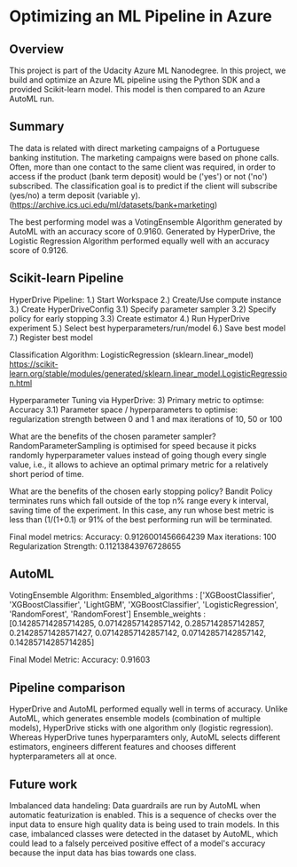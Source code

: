 # Optimizing an ML Pipeline in Azure

## Overview
This project is part of the Udacity Azure ML Nanodegree.
In this project, we build and optimize an Azure ML pipeline using the Python SDK and a provided Scikit-learn model.
This model is then compared to an Azure AutoML run.

## Summary
The data is related with direct marketing campaigns of a Portuguese banking institution. The marketing campaigns were based on phone calls. Often, more than one contact to the same client was required, in order to access if the product (bank term deposit) would be ('yes') or not ('no') subscribed. The classification goal is to predict if the client will subscribe (yes/no) a term deposit (variable y). (https://archive.ics.uci.edu/ml/datasets/bank+marketing)

The best performing model was a VotingEnsemble Algorithm generated by AutoML with an accuracy score of 0.9160.
Generated by HyperDrive, the Logistic Regression Algorithm performed equally well with an accuracy score of 0.9126.

## Scikit-learn Pipeline
HyperDrive Pipeline:
1.) Start Workspace
2.) Create/Use compute instance
3.) Create HyperDriveConfig
    3.1) Specify parameter sampler
    3.2) Specify policy for early stopping
    3.3) Create estimator
4.) Run HyperDrive experiment
5.) Select best hyperparameters/run/model
6.) Save best model
7.) Register best model

Classification Algorithm:
LogisticRegression (sklearn.linear_model)
https://scikit-learn.org/stable/modules/generated/sklearn.linear_model.LogisticRegression.html 

Hyperparameter Tuning via HyperDrive:
3) Primary metric to optimse: Accuracy
3.1) Parameter space / hyperparameters to optimise: regularization strength between 0 and 1 and max iterations of 10, 50 or 100

What are the benefits of the chosen parameter sampler?
RandomParameterSampling is optimised for speed because it picks randomly hyperparameter values instead of going though every single value, i.e., it allows to achieve an optimal primary metric for a relatively short period of time.

What are the benefits of the chosen early stopping policy?
Bandit Policy terminates runs which fall outside of the top n% range every k interval, saving time of the experiment. In this case, any run whose best metric is less than (1/(1+0.1) or 91% of the best performing run will be terminated.

Final model metrics:
Accuracy: 0.9126001456664239
Max iterations: 100
Regularization Strength: 0.11213843976728655

## AutoML
VotingEnsemble Algorithm:
Ensembled_algorithms : ['XGBoostClassifier', 'XGBoostClassifier', 'LightGBM', 'XGBoostClassifier', 'LogisticRegression', 'RandomForest', 'RandomForest']
Ensemble_weights : [0.14285714285714285, 0.07142857142857142, 0.2857142857142857, 0.21428571428571427, 0.07142857142857142, 0.07142857142857142, 0.14285714285714285]

Final Model Metric:
Accuracy: 0.91603

## Pipeline comparison
HyperDrive and AutoML performed equally well in terms of accuracy. Unlike AutoML, which generates ensemble models (combination of multiple models), HyperDrive sticks with one algorithm only (logistic regression). Whereas HyperDrive tunes hyperparamters only, AutoML selects different estimators, engineers different features and chooses different hypterparameters all at once.

## Future work
Imbalanced data handeling: Data guardrails are run by AutoML when automatic featurization is enabled. This is a sequence of checks over the input data to ensure high quality data is being used to train models. In this case, imbalanced classes were detected in the dataset by AutoML, which could lead to a falsely perceived positive effect of a model's accuracy because the input data has bias towards one class.